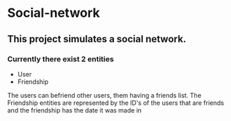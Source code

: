 # Social-network
## This project simulates a social network.
### Currently there exist 2 entities
<ul>
  <li>User</li>
  <li>Friendship</li>
</ul>
The users can befriend other users, them having a friends list.
The Friendship entities are represented by the ID's of the users that are friends and the friendship has the date it was made in

